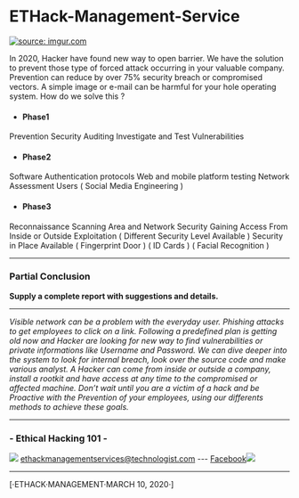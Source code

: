 # ETHack-Management-Service


<a href="https://imgur.com/q3G3dNh"><img src="https://i.imgur.com/q3G3dNh.png" title="source: imgur.com" /></a>


In 2020, Hacker have found new way to open barrier. We have the solution to prevent those type of forced attack occurring in your valuable company. Prevention can reduce by over 75% security breach or compromised vectors. A simple image or e-mail can be harmful for your hole operating system. How do we solve this ?

- #### Phase1
Prevention
Security Auditing
Investigate and Test Vulnerabilities 
- #### Phase2
Software Authentication protocols
Web and mobile platform testing
Network Assessment
Users ( Social Media Engineering )
- #### Phase3
Reconnaissance 
Scanning Area and Network Security
Gaining Access From Inside or Outside
Exploitation  ( Different Security Level Available )
Security in Place Available ( Fingerprint Door ) (  ID Cards ) ( Facial Recognition )

____________________________________

### Partial Conclusion

__Supply a complete report with suggestions and details.__ 

____________________________________

_Visible network can be a problem with the everyday user. Phishing attacks to get employees to click on a link. Following a predefined plan is getting old now and Hacker are looking for new way to find vulnerabilities or private informations like Username and Password. We can dive deeper into the system to look for internal breach, look over the source code and make various analyst. A Hacker can come from inside or outside a company, install a rootkit and have access at any time to the compromised or affected machine. Don’t wait until you are a victim of a hack and be Proactive with the Prevention of your employees, using our differents methods to achieve these goals._




____________________________________
###  - Ethical Hacking 101 -
 
 ![](https://i.imgur.com/VImrXuu.jpg) ethackmanagementservices@technologist.com --- [Facebook](https://wwww.facebook.com/sirlupinwatson1)![](https://i.imgur.com/PXwKJ61.png)


____________________________________


[·ETHACK·MANAGEMENT·MARCH 10, 2020·]



            







